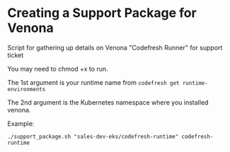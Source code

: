 # Creating a Support Package for Venona

Script for gathering up details on Venona "Codefresh Runner" for support ticket

You may need to chmod +x to run.

The 1st argument is your runtime name from `codefresh get runtime-environments`

The 2nd argument is the Kubernetes namespace where you installed venona.

Example:

`./support_package.sh "sales-dev-eks/codefresh-runtime" codefresh-runtime`